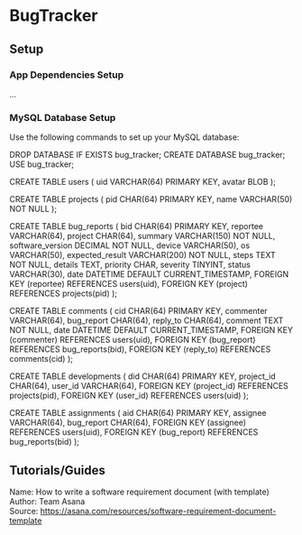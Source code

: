# BugTracker

## Setup
### App Dependencies Setup
...

### MySQL Database Setup
Use the following commands to set up your MySQL database:

DROP DATABASE IF EXISTS bug_tracker;
CREATE DATABASE bug_tracker;
USE bug_tracker;

CREATE TABLE users (
uid VARCHAR(64) PRIMARY KEY,
avatar BLOB
);

CREATE TABLE projects (
pid CHAR(64) PRIMARY KEY,
name VARCHAR(50) NOT NULL
);

CREATE TABLE bug_reports (
bid CHAR(64) PRIMARY KEY,
reportee VARCHAR(64),
project CHAR(64),
summary VARCHAR(150) NOT NULL,
software_version DECIMAL NOT NULL,
device VARCHAR(50),
os VARCHAR(50),
expected_result VARCHAR(200) NOT NULL,
steps TEXT NOT NULL,
details TEXT,
priority CHAR,
severity TINYINT,
status VARCHAR(30),
date DATETIME DEFAULT CURRENT_TIMESTAMP,
FOREIGN KEY (reportee) REFERENCES users(uid),
FOREIGN KEY (project) REFERENCES projects(pid)
);

CREATE TABLE comments (
cid CHAR(64) PRIMARY KEY,
commenter VARCHAR(64),
bug_report CHAR(64),
reply_to CHAR(64),
comment TEXT NOT NULL,
date DATETIME DEFAULT CURRENT_TIMESTAMP,
FOREIGN KEY (commenter) REFERENCES users(uid),
FOREIGN KEY (bug_report) REFERENCES bug_reports(bid),
FOREIGN KEY (reply_to) REFERENCES comments(cid)
);

CREATE TABLE developments (
did CHAR(64) PRIMARY KEY,
project_id CHAR(64),
user_id VARCHAR(64),
FOREIGN KEY (project_id) REFERENCES projects(pid),
FOREIGN KEY (user_id) REFERENCES users(uid)
);

CREATE TABLE assignments (
aid CHAR(64) PRIMARY KEY,
assignee VARCHAR(64),
bug_report CHAR(64),
FOREIGN KEY (assignee) REFERENCES users(uid),
FOREIGN KEY (bug_report) REFERENCES bug_reports(bid)
);

## Tutorials/Guides
Name: How to write a software requirement document (with template) </br>
Author: Team Asana </br>
Source: https://asana.com/resources/software-requirement-document-template </br>